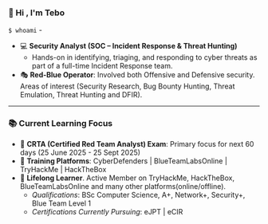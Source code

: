 ### :wave: Hi , I'm Tebo

`$ whoami` - 

*  :computer: **Security Analyst (SOC – Incident Response & Threat Hunting)**
    * Hands-on in identifying, triaging, and responding to cyber threats as part of a full-time Incident Response team. 
*  :performing_arts: __Red-Blue Operator__: Involved both Offensive and Defensive security. Areas of interest (Security Research, Bug Bounty Hunting, Threat Emulation, Threat Hunting and DFIR). 

---

### :books: Current Learning Focus

*   :bow_and_arrow: **CRTA (Certified Red Team Analyst) Exam**: Primary focus for next 60 days (25 June 2025 - 25 Sept 2025)
*   :test_tube: **Training Platforms**: CyberDefenders | BlueTeamLabsOnline | TryHackMe | HackTheBox
*  :seedling: __Lifelong Learner__. Active Member on TryHackMe, HackTheBox, BlueTeamLabsOnline and many other platforms(online/offline).
    * *Qualifications*: BSc Computer Science, A+, Network+, Security+, Blue Team Level 1
    * *Certifications Currently Pursuing*: eJPT | eCIR

